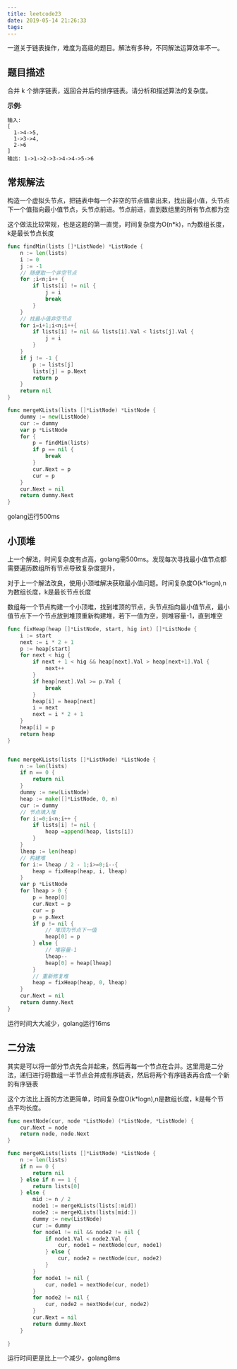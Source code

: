 ```yaml
---
title: leetcode23
date: 2019-05-14 21:26:33
tags:
---
```

<meta name="referrer" content="no-referrer" />

一道关于链表操作，难度为高级的题目。解法有多种，不同解法运算效率不一。

## 题目描述
合并 k 个排序链表，返回合并后的排序链表。请分析和描述算法的复杂度。

**示例:**
```
输入:
[
  1->4->5,
  1->3->4,
  2->6
]
输出: 1->1->2->3->4->4->5->6
```

## 常规解法
  构造一个虚拟头节点，把链表中每一个非空的节点值拿出来，找出最小值，头节点下一个值指向最小值节点，头节点前进。节点前进，直到数组里的所有节点都为空
  
  这个做法比较常规，也是这题的第一直觉，时间复杂度为O(n*k)，n为数组长度，k是最长节点长度

```go
func findMin(lists []*ListNode) *ListNode {
    n := len(lists)
    i := 0
    j := -1
    // 随便取一个非空节点
    for ;i<n;i++ {
        if lists[i] != nil {
            j = i
            break
        }
    }
    // 找最小值非空节点
    for i=i+1;i<n;i++{
        if lists[i] != nil && lists[i].Val < lists[j].Val {
            j = i
        }
    }
    if j != -1 {
        p := lists[j]
        lists[j] = p.Next
        return p
    }
    return nil
}

func mergeKLists(lists []*ListNode) *ListNode {
    dummy := new(ListNode)
    cur := dummy
    var p *ListNode
    for {
        p = findMin(lists)
        if p == nil {
            break
        }
        cur.Next = p
        cur = p
    }
    cur.Next = nil
    return dummy.Next
}
```
  golang运行500ms

## 小顶堆
 上一个解法，时间复杂度有点高，golang需500ms。发现每次寻找最小值节点都需要遍历数组所有节点导致复杂度提升，
 
 对于上一个解法改良，使用小顶堆解决获取最小值问题。时间复杂度O(k*logn),n为数组长度，k是最长节点长度
 
 数组每一个节点构建一个小顶堆，找到堆顶的节点，头节点指向最小值节点，最小值节点下一个节点放到堆顶重新构建堆，若下一值为空，则堆容量-1，直到堆空


 
```go
func fixHeap(heap []*ListNode, start, hig int) []*ListNode {
	i := start
	next := i * 2 + 1
	p := heap[start]
	for next < hig {
		if next + 1 < hig && heap[next].Val > heap[next+1].Val {
			next++
		}
		if heap[next].Val >= p.Val {
			break
		}
		heap[i] = heap[next]
		i = next
		next = i * 2 + 1
	}
	heap[i] = p
	return heap
}


func mergeKLists(lists []*ListNode) *ListNode {
	n := len(lists)
	if n == 0 {
		return nil
	}
	dummy := new(ListNode)
	heap := make([]*ListNode, 0, n)
	cur := dummy
	// 节点填入堆
	for i:=0;i<n;i++ {
		if lists[i] != nil {
			heap =append(heap, lists[i])
		}
	}
	lheap := len(heap)
	// 构建堆
	for i:= lheap / 2 - 1;i>=0;i--{
		heap = fixHeap(heap, i, lheap)
	}
	var p *ListNode
	for lheap > 0 {
		p = heap[0]
		cur.Next = p
		cur = p
		p = p.Next
		if p != nil {
			// 堆顶为节点下一值
			heap[0] = p
		} else {
			// 堆容量-1
			lheap--
			heap[0] = heap[lheap]
		}
		// 重新修复堆
		heap = fixHeap(heap, 0, lheap)
	}
	cur.Next = nil
	return dummy.Next
}

```
  运行时间大大减少，golang运行16ms

## 二分法
  其实是可以将一部分节点先合并起来，然后再每一个节点在合并。这里用是二分法，递归进行将数组一半节点合并成有序链表，然后将两个有序链表再合成一个新的有序链表
  
  这个方法比上面的方法更简单，时间复杂度O(k*logn),n是数组长度，k是每个节点平均长度。
  
```go
func nextNode(cur, node *ListNode) (*ListNode, *ListNode) {
    cur.Next = node
    return node, node.Next
}

func mergeKLists(lists []*ListNode) *ListNode {
	n := len(lists)
	if n == 0 {
		return nil
    } else if n == 1 {
        return lists[0]
    } else {
        mid := n / 2
        node1 := mergeKLists(lists[:mid])
        node2 := mergeKLists(lists[mid:])
        dummy := new(ListNode)
        cur := dummy
        for node1 != nil && node2 != nil {
            if node1.Val < node2.Val {
                cur, node1 = nextNode(cur, node1)
            } else {
                cur, node2 = nextNode(cur, node2)
            }
        }
        for node1 != nil {
            cur, node1 = nextNode(cur, node1)
        }
        for node2 != nil {
            cur, node2 = nextNode(cur, node2)
        }
        cur.Next = nil
        return dummy.Next
    }
	
}
```
  运行时间更是比上一个减少，golang8ms